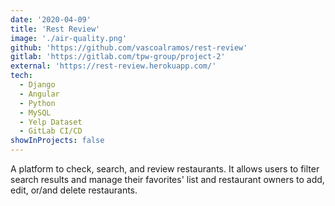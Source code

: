 ```yaml
---
date: '2020-04-09'
title: 'Rest Review'
image: './air-quality.png'
github: 'https://github.com/vascoalramos/rest-review'
gitlab: 'https://gitlab.com/tpw-group/project-2'
external: 'https://rest-review.herokuapp.com/'
tech:
  - Django
  - Angular
  - Python
  - MySQL
  - Yelp Dataset
  - GitLab CI/CD
showInProjects: false
---
```


A platform to check, search, and review restaurants. It allows users to filter search results and manage their favorites' list and restaurant owners to add, edit, or/and delete restaurants.
